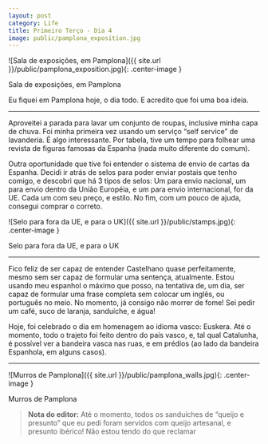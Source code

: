 ```yaml
---
layout: post
category: Life
title: Primeiro Terço - Dia 4
image: public/pamplona_exposition.jpg
---
```


![Sala de exposições, em Pamplona]({{ site.url }}/public/pamplona_exposition.jpg){: .center-image }
<figcaption class="imageCaption">Sala de exposições, em Pamplona</figcaption>

Eu fiquei em Pamplona hoje, o dia todo. E acredito que foi uma boa ideia.

---

Aproveitei a parada para lavar um conjunto de roupas, inclusive minha capa de chuva. Foi minha primeira vez usando um serviço “self service” de lavanderia. É algo interessante. Por tabela, tive um tempo para folhear uma revista de figuras famosas da Espanha (nada muito diferente do comum).

Outra oportunidade que tive foi entender o sistema de envio de cartas da Espanha. Decidi ir atrás de selos para poder enviar postais que tenho comigo, e descobri que há 3 tipos de selos: Um para envio nacional, um para envio dentro da União Européia, e um para envio internacional, for da UE. Cada um com seu preço, e estilo. No fim, com um pouco de ajuda, consegui comprar o correto.

![Selo para fora da UE, e para o UK]({{ site.url }}/public/stamps.jpg){: .center-image }
<figcaption class="imageCaption">Selo para fora da UE, e para o UK</figcaption>

---

Fico feliz de ser capaz de entender Castelhano quase perfeitamente, mesmo sem ser capaz de formular uma sentença, atualmente. Estou usando meu espanhol o máximo que posso, na tentativa de, um dia, ser capaz de formular uma frase completa sem colocar um inglês, ou português no meio. No momento, já consigo não morrer de fome! Sei pedir um café, suco de laranja, sanduíche, e água!

Hoje, foi celebrado o dia em homenagem ao idioma vasco: Euskera. Até o momento, todo o trajeto foi feito dentro do país vasco, e, tal qual Catalunha, é possível ver a bandeira vasca nas ruas, e em prédios (ao lado da bandeira Espanhola, em alguns casos).

---

![Murros de Pamplona]({{ site.url }}/public/pamplona_walls.jpg){: .center-image }
<figcaption class="imageCaption">Murros de Pamplona</figcaption>

> **Nota do editor:** Até o momento, todos os sanduíches de “queijo e presunto” que eu pedi foram servidos com queijo artesanal, e presunto ibérico! Não estou tendo do que reclamar